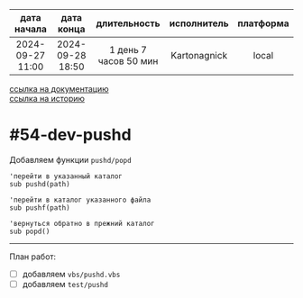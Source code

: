|   дата начала    |    дата конца    |      длительность     | исполнитель  | платформа |
|:----------------:|:----------------:|:---------------------:|:------------:|:---------:|
| 2024-09-27 11:00 | 2024-09-28 18:50 | 1 день 7 часов 50 мин | Kartonagnick |   local   |

[ссылка на документацию](../docs.md)  
[ссылка на историю](../history.md#-v054-dev)  

#54-dev-pushd
=============
Добавляем функции `pushd/popd`  

```vbs
'перейти в указанный каталог
sub pushd(path)

'перейти в каталог указанного файла
sub pushf(path)

'вернуться обратно в прежний каталог 
sub popd()
```

--------------------------------------------------------------------------------

План работ:  
  - [ ] добавляем `vbs/pushd.vbs`  
  - [ ] добавляем `test/pushd`  
